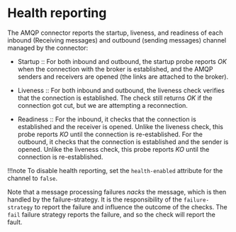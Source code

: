 # Health reporting

The AMQP connector reports the startup, liveness, and readiness of each
inbound (Receiving messages) and outbound (sending messages) channel
managed by the connector:

* Startup :: For both inbound and outbound, the startup probe reports *OK* when the
connection with the broker is established, and the AMQP senders and
receivers are opened (the links are attached to the broker).

* Liveness :: For both inbound and outbound, the liveness check verifies that the
connection is established. The check still returns *OK* if the
connection got cut, but we are attempting a reconnection.

* Readiness :: For the inbound, it checks that the connection is established and the
receiver is opened. Unlike the liveness check, this probe reports *KO*
until the connection is re-established. For the outbound, it checks that
the connection is established and the sender is opened. Unlike the
liveness check, this probe reports *KO* until the connection is
re-established.

!!!note
    To disable health reporting, set the `health-enabled` attribute for the
    channel to `false`.

Note that a message processing failures *nacks* the message, which is
then handled by the failure-strategy. It is the responsibility of the
`failure-strategy` to report the failure and influence the outcome of
the checks. The `fail` failure strategy reports the failure, and so the
check will report the fault.
